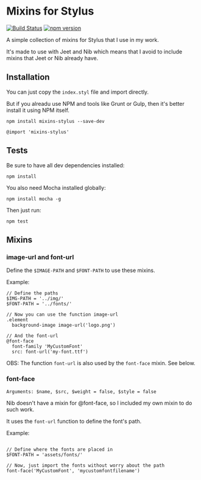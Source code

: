 # Mixins for Stylus

[![Build Status](https://travis-ci.org/gsantiago/mixins-stylus.svg)](https://travis-ci.org/gsantiago/mixins-stylus)
[![npm version](https://badge.fury.io/js/mixins-stylus.svg)](http://badge.fury.io/js/mixins-stylus)

A simple collection of mixins for Stylus that I use in my work.

It's made to use with Jeet and Nib which means that I avoid to include mixins that Jeet or Nib already have.

## Installation

You can just copy the `index.styl` file and import directly.

But if you alreadu use NPM and tools like Grunt or Gulp, then it's better install it using NPM itself.

`npm install mixins-stylus --save-dev`

```stylus
@import 'mixins-stylus'
```

## Tests

Be sure to have all dev dependencies installed:

`npm install`

You also need Mocha installed globally:

`npm install mocha -g`

Then just run:

`npm test`

## Mixins

### image-url and font-url

Define the `$IMAGE-PATH` and `$FONT-PATH` to use these mixins.

Example:

```stylus
// Define the paths
$IMG-PATH = '../img/'
$FONT-PATH = '../fonts/'

// Now you can use the function image-url
.element
  background-image image-url('logo.png')

// And the font-url
@font-face
  font-family 'MyCustomFont'
  src: font-url('my-font.ttf')
```

OBS: The function `font-url` is also used by the `font-face` mixin. See below.

### font-face

`Arguments: $name, $src, $weight = false, $style = false`

Nib doesn't have a mixin for @font-face, so I included my own mixin to do such work.

It uses the `font-url` function to define the font's path.

Example:

```stylus

// Define where the fonts are placed in
$FONT-PATH = 'assets/fonts/'

// Now, just import the fonts without worry about the path
font-face('MyCustomFont', 'mycustomfontfilename')
```
